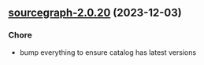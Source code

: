 

## [sourcegraph-2.0.20](https://github.com/truecharts/charts/compare/sourcegraph-2.0.19...sourcegraph-2.0.20) (2023-12-03)

### Chore

- bump everything to ensure catalog has latest versions
  
  